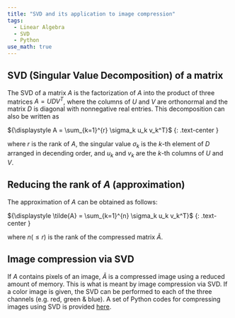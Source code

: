 ```yaml
---
title: "SVD and its application to image compression"
tags:
  - Linear Algebra
  - SVD
  - Python
use_math: true
---
```


## SVD (Singular Value Decomposition) of a matrix

The SVD of a matrix $A$ is the factorization of $A$ into the product of three matrices $A = UDV^T$,
where the columns of $U$ and $V$ are orthonormal and the matrix $D$ is diagonal with nonnegative real entries.
This decomposition can also be written as

${\displaystyle A = \sum_{k=1}^{r} \sigma_k u_k v_k^T}$
{: .text-center }

where $r$ is the rank of $A$, the singular value $\sigma_k$ is the $k$-th element of $D$ arranged in decending order, and
$u_k$ and $v_k$ are the $k$-th columns of $U$ and $V$.

## Reducing the rank of $A$ (approximation)

The approximation of $A$ can be obtained as follows:

${\displaystyle \tilde{A} = \sum_{k=1}^{n} \sigma_k u_k v_k^T}$
{: .text-center }

where $n (\le r)$ is the rank of the compressed matrix $\tilde{A}$.

## Image compression via SVD

If $A$ contains pixels of an image, $\tilde{A}$ is a compressed image using a reduced amount of memory.
This is what is meant by image compression via SVD. If a color image is given, the SVD can be performed
to each of the three channels (e.g. red, green & blue). A set of Python codes for compressing images
using SVD is provided [here](https://github.com/twy80/svd_image).
